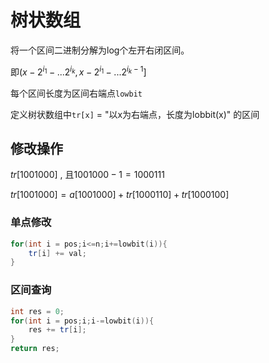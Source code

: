 # 树状数组

将一个区间二进制分解为log个左开右闭区间。

即$(x-2^{i_1}-...2^{i_k},x-2^{i_1}-...2^{i_k-1}]$

每个区间长度为区间右端点`lowbit`

定义树状数组中`tr[x]` = "以x为右端点，长度为lobbit(x)" 的区间

## 修改操作

$tr[1001000]$ , 且$1001000-1=1000111$

$tr[1001000]=a[1001000]+tr[1000110]+tr[1000100]$

### 单点修改

```cpp
for(int i = pos;i<=n;i+=lowbit(i)){
    tr[i] += val;
}
```

### 区间查询

```cpp
int res = 0;
for(int i = pos;i;i-=lowbit(i)){
    res += tr[i];
}
return res;
```
